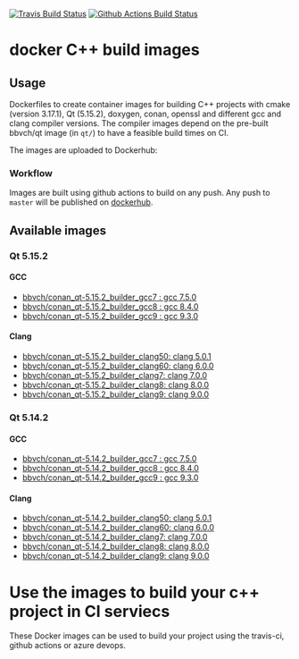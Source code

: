 [![Travis Build Status](https://travis-ci.org/bbvch/docker_cpp_qt_builder_images.svg?branch=master)](https://travis-ci.org/bbvch/docker_cpp_qt_builder_images)
[![Github Actions Build Status](https://github.com/bbvch/docker_cpp_qt_builder_images/workflows/CI/badge.svg?branch=master)](https://github.com/bbvch/docker_cpp_qt_builder_images/actions)

# docker C++ build images

## Usage

Dockerfiles to create container images for building C++ projects with
cmake (version 3.17.1), Qt (5.15.2), doxygen, conan, openssl and different gcc and clang compiler versions.
The compiler images depend on the pre-built bbvch/qt image (in `qt/`) to have a feasible build times on CI.

The images are uploaded to Dockerhub:

### Workflow

Images are built using github actions to build on any push. Any push to `master` will be published on [dockerhub](https://hub.docker.com/u/bbvch). 

## Available images 

### Qt 5.15.2

#### GCC

- [bbvch/conan_qt-5.15.2_builder_gcc7 : gcc 7.5.0](https://hub.docker.com/r/bbvch/conan_qt-5.15.2_builder_gcc7)
- [bbvch/conan_qt-5.15.2_builder_gcc8 : gcc 8.4.0](https://hub.docker.com/r/bbvch/conan_qt-5.15.2_builder_gcc8)
- [bbvch/conan_qt-5.15.2_builder_gcc9 : gcc 9.3.0](https://hub.docker.com/r/bbvch/conan_qt-5.15.2_builder_gcc9)

#### Clang
- [bbvch/conan_qt-5.15.2_builder_clang50: clang 5.0.1](https://hub.docker.com/r/bbvch/conan_qt-5.15.2_builder_clang50)
- [bbvch/conan_qt-5.15.2_builder_clang60: clang 6.0.0](https://hub.docker.com/r/bbvch/conan_qt-5.15.2_builder_clang60)
- [bbvch/conan_qt-5.15.2_builder_clang7: clang 7.0.0](https://hub.docker.com/r/bbvch/conan_qt-5.15.2_builder_clang7)
- [bbvch/conan_qt-5.15.2_builder_clang8: clang 8.0.0](https://hub.docker.com/r/bbvch/conan_qt-5.15.2_builder_clang8)
- [bbvch/conan_qt-5.15.2_builder_clang9: clang 9.0.0](https://hub.docker.com/r/bbvch/conan_qt-5.15.2_builder_clang9)


### Qt 5.14.2 

#### GCC

- [bbvch/conan_qt-5.14.2_builder_gcc7 : gcc 7.5.0](https://hub.docker.com/r/bbvch/conan_qt-5.14.2_builder_gcc7)
- [bbvch/conan_qt-5.14.2_builder_gcc8 : gcc 8.4.0](https://hub.docker.com/r/bbvch/conan_qt-5.14.2_builder_gcc8)
- [bbvch/conan_qt-5.14.2_builder_gcc9 : gcc 9.3.0](https://hub.docker.com/r/bbvch/conan_qt-5.14.2_builder_gcc9)

#### Clang
- [bbvch/conan_qt-5.14.2_builder_clang50: clang 5.0.1](https://hub.docker.com/r/bbvch/conan_qt-5.14.2_builder_clang50)
- [bbvch/conan_qt-5.14.2_builder_clang60: clang 6.0.0](https://hub.docker.com/r/bbvch/conan_qt-5.14.2_builder_clang60)
- [bbvch/conan_qt-5.14.2_builder_clang7: clang 7.0.0](https://hub.docker.com/r/bbvch/conan_qt-5.14.2_builder_clang7)
- [bbvch/conan_qt-5.14.2_builder_clang8: clang 8.0.0](https://hub.docker.com/r/bbvch/conan_qt-5.14.2_builder_clang8)
- [bbvch/conan_qt-5.14.2_builder_clang9: clang 9.0.0](https://hub.docker.com/r/bbvch/conan_qt-5.14.2_builder_clang9)

# Use the images to build your c++ project in CI serviecs

These Docker images can be used to build your project using the travis-ci, github actions or azure devops.
